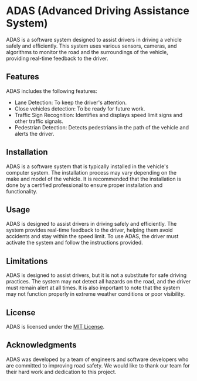 # ADAS (Advanced Driving Assistance System)

ADAS is a software system designed to assist drivers in driving a vehicle safely and efficiently. This system uses various sensors, cameras, and algorithms to monitor the road and the surroundings of the vehicle, providing real-time feedback to the driver.

## Features

ADAS includes the following features:

- Lane Detection: To keep the driver's attention.
- Close vehicles detection: To be ready for future work.
- Traffic Sign Recognition: Identifies and displays speed limit signs and other traffic signals.
- Pedestrian Detection: Detects pedestrians in the path of the vehicle and alerts the driver.

## Installation

ADAS is a software system that is typically installed in the vehicle's computer system. The installation process may vary depending on the make and model of the vehicle. It is recommended that the installation is done by a certified professional to ensure proper installation and functionality.

## Usage

ADAS is designed to assist drivers in driving safely and efficiently. The system provides real-time feedback to the driver, helping them avoid accidents and stay within the speed limit. To use ADAS, the driver must activate the system and follow the instructions provided.

## Limitations

ADAS is designed to assist drivers, but it is not a substitute for safe driving practices. The system may not detect all hazards on the road, and the driver must remain alert at all times. It is also important to note that the system may not function properly in extreme weather conditions or poor visibility.

## License

ADAS is licensed under the [MIT License](https://opensource.org/licenses/MIT). 

## Acknowledgments

ADAS was developed by a team of engineers and software developers who are committed to improving road safety. We would like to thank our team for their hard work and dedication to this project.
